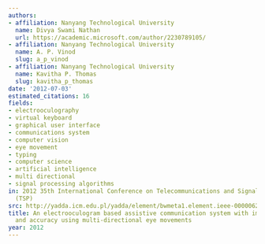 ```yaml
---
authors:
- affiliation: Nanyang Technological University
  name: Divya Swami Nathan
  url: https://academic.microsoft.com/author/2230789105/
- affiliation: Nanyang Technological University
  name: A. P. Vinod
  slug: a_p_vinod
- affiliation: Nanyang Technological University
  name: Kavitha P. Thomas
  slug: kavitha_p_thomas
date: '2012-07-03'
estimated_citations: 16
fields:
- electrooculography
- virtual keyboard
- graphical user interface
- communications system
- computer vision
- eye movement
- typing
- computer science
- artificial intelligence
- multi directional
- signal processing algorithms
in: 2012 35th International Conference on Telecommunications and Signal Processing
  (TSP)
src: http://yadda.icm.edu.pl/yadda/element/bwmeta1.element.ieee-000006256356
title: An electrooculogram based assistive communication system with improved speed
  and accuracy using multi-directional eye movements
year: 2012
---
```

